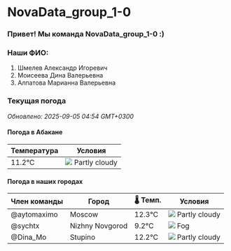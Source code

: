 # NovaData_group_1-0
### Привет! Мы команда NovaData_group_1-0 :)

### Наши ФИО:
1. Шмелев Александр Игоревич
2. Моисеева Дина Валерьевна
3. Алпатова Марианна Валерьевна

### Текущая погода
<!-- WEATHER:START -->
_Обновлено: 2025-09-05 04:54 GMT+0300_

#### Погода в Абакане

| Температура | Условия |
|-------------|----------|
| 11.2°C     | ![](https://cdn.weatherapi.com/weather/64x64/day/116.png) Partly cloudy |

#### Погода в наших городах

| Член команды  | Город               | 🌡️ Темп.  | Условия          |
|---------------|---------------------|-----------|--------------------|
| @aytomaximo    | Moscow              |   12.3°C | ![](https://cdn.weatherapi.com/weather/64x64/night/116.png) Partly cloudy |
| @sychtx        | Nizhny Novgorod     |    9.2°C | ![](https://cdn.weatherapi.com/weather/64x64/night/248.png) Fog          |
| @Dina_Mo       | Stupino             |   12.2°C | ![](https://cdn.weatherapi.com/weather/64x64/night/116.png) Partly cloudy |

<!-- WEATHER:END -->
